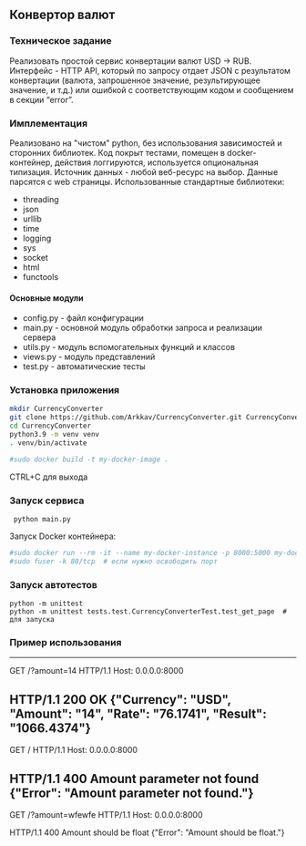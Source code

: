 ## Конвертор валют
### Техническое задание
Реализовать простой сервис конвертации валют USD -> RUB. Интерфейс - HTTP API, который по запросу отдает JSON с результатом конвертации (валюта, запрошенное значение, результирующее значение, и т.д.) или ошибкой с соответствующим кодом и сообщением в секции “error”.

### Имплементация
Реализовано на "чистом" python, без использования зависимостей и сторонних библиотек.
Код покрыт тестами, помещен в docker-контейнер, действия логгируются, используется опциональная типизация.
Источник данных - любой веб-ресурс на выбор. Данные парсятся с web страницы.
Использованные стандартные библиотеки:
- threading
- json
- urllib
- time
- logging
- sys
- socket
- html
- functools

#### Основные модули
- config.py - файл конфигурации
- main.py - основной модуль обработки запроса и реализации сервера
- utils.py - модуль вспомогательных функций и классов
- views.py - модуль представлений
- test.py - автоматические тесты

### Установка приложения 
```bash
mkdir CurrencyConverter
git clone https://github.com/Arkkav/CurrencyConverter.git CurrencyConverter
cd CurrencyConverter
python3.9 -m venv venv
. venv/bin/activate

#sudo docker build -t my-docker-image .
```
CTRL+C для выхода 

### Запуск сервиса
```
 python main.py
``` 
Запуск Docker контейнера:
```bash
#sudo docker run --rm -it --name my-docker-instance -p 8000:5000 my-docker-image
#sudo fuser -k 80/tcp  # если нужно освободить порт

``` 

### Запуск автотестов
```
python -m unittest
python -m unittest tests.test.CurrencyConverterTest.test_get_page  # для запуска 
``` 
### Пример использования

---
GET /?amount=14 HTTP/1.1
Host: 0.0.0.0:8000

HTTP/1.1 200 OK
{"Currency": "USD", "Amount": "14", "Rate": "76.1741", "Result": "1066.4374"}
---
GET / HTTP/1.1
Host: 0.0.0.0:8000

HTTP/1.1 400 Amount parameter not found
{"Error": "Amount parameter not found."}
---
GET /?amount=wfewfe HTTP/1.1
Host: 0.0.0.0:8000

HTTP/1.1 400 Amount should be float
{"Error": "Amount should be float."}